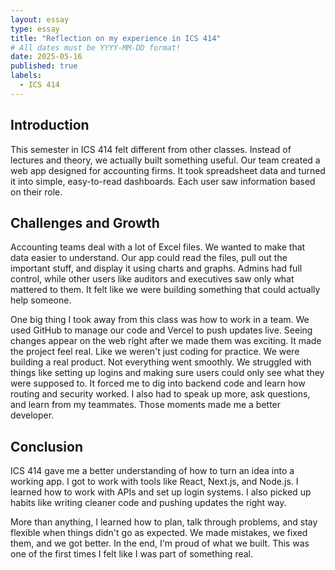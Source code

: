 ```yaml
---
layout: essay
type: essay
title: "Reflection on my experience in ICS 414"
# All dates must be YYYY-MM-DD format!
date: 2025-05-16
published: true
labels:
  - ICS 414
---
```


## Introduction
This semester in ICS 414 felt different from other classes. Instead of lectures and theory, we actually built something useful. Our team created a web app designed for accounting firms. It took spreadsheet data and turned it into simple, easy-to-read dashboards. Each user saw information based on their role.

## Challenges and Growth
Accounting teams deal with a lot of Excel files. We wanted to make that data easier to understand. Our app could read the files, pull out the important stuff, and display it using charts and graphs. Admins had full control, while other users like auditors and executives saw only what mattered to them. It felt like we were building something that could actually help someone.

One big thing I took away from this class was how to work in a team. We used GitHub to manage our code and Vercel to push updates live. Seeing changes appear on the web right after we made them was exciting. It made the project feel real. Like we weren't just coding for practice. We were building a real product. Not everything went smoothly. We struggled with things like setting up logins and making sure users could only see what they were supposed to. It forced me to dig into backend code and learn how routing and security worked. I also had to speak up more, ask questions, and learn from my teammates. Those moments made me a better developer.

## Conclusion
ICS 414 gave me a better understanding of how to turn an idea into a working app. I got to work with tools like React, Next.js, and Node.js. I learned how to work with APIs and set up login systems. I also picked up habits like writing cleaner code and pushing updates the right way.

More than anything, I learned how to plan, talk through problems, and stay flexible when things didn't go as expected. We made mistakes, we fixed them, and we got better. In the end, I'm proud of what we built. This was one of the first times I felt like I was part of something real.